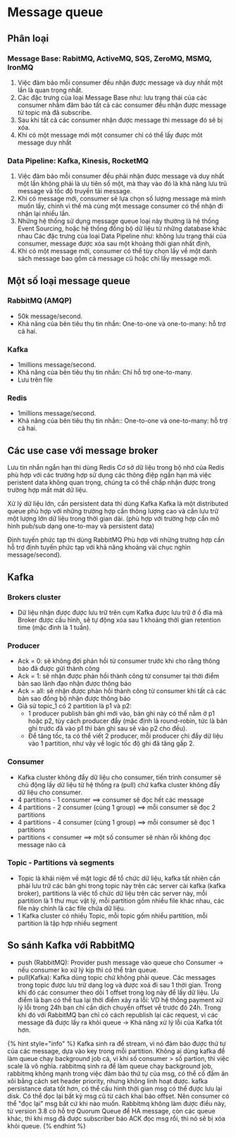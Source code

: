 # Message queue

## Phân loại

### Message Base: RabitMQ, ActiveMQ, SQS, ZeroMQ, MSMQ, IronMQ

1. Việc đảm bảo mỗi consumer đều nhận được message và duy nhất một lần là quan trọng nhất.
2. Các đặc trưng của loại Message Base như: lưu trạng thái của các consumer nhằm đảm bảo tất cả các consumer đều nhận được message từ topic mà đã subscribe.
3. Sau khi tất cả các consumer nhận được message thì message đó sẽ bị xóa.
4. Khi có một message mới một consumer chỉ có thể lấy được môt message duy nhất

### Data Pipeline: Kafka, Kinesis, RocketMQ

1. Việc đảm bảo mỗi consumer đều phải nhận được message và duy nhất một lần không phải là ưu tiên số một, mà thay vào đó là khả năng lưu trũ message vả tốc độ truyền tải message.&#x20;
2. Khi có message mới, consumer sẽ lựa chọn số lượng message mà mình muốn lấy, chính vì thế mà cùng một message consumer có thể nhận đi nhận lại nhiều lần.&#x20;
3. Những hệ thống sử dụng message queue loại này thường là hệ thống Event Sourcing, hoặc hệ thống đồng bộ dữ liệu từ những database khác nhau Các đặc trưng của loại Data Pipeline như: không lưu trạng thái của consumer, message được xóa sau một khoảng thời gian nhất định,&#x20;
4. Khi có một message mới, consumer có thể tùy chọn lấy về một danh sách message bao gồm cả message cũ hoặc chỉ lấy message mới.&#x20;

## Một số loại message queue

### RabbitMQ (AMQP)

* 50k message/second.
* Khả năng của bên tiêu thụ tin nhắn: One-to-one và one-to-many: hỗ trợ cả hai.

### Kafka

* 1millions message/second.
* Khả năng của bên tiêu thụ tin nhắn: Chỉ hỗ trợ one-to-many.
* Lưu trên file

### Redis

* 1millions message/second.
* Khả năng của bên tiêu thụ tin nhắn:: One-to-one và one-to-many: hỗ trợ cả hai.

## Các use case với message broker

Lưu tin nhắn ngắn hạn thì dùng Redis Cơ sở dữ liệu trong bộ nhớ của Redis phù hợp với các trường hợp sử dụng các thông điệp ngắn hạn mà việc peristent data không quan trọng, chúng ta có thể chấp nhận được trong trường hợp mất mát dữ liệu.

Xử lý dữ liệu lớn, cần persistent data thì dùng Kafka Kafka là một distributed queue phù hợp với những trường hợp cần thông lượng cao và cần lưu trữ một lượng lớn dữ liệu trong thời gian dài. (phù hợp với trường hợp cần mô hình pub/sub dạng one-to-may và persistent data)

Định tuyến phức tạp thì dùng RabbitMQ Phù hợp với những trường hợp cần hỗ trợ định tuyến phức tạp với khả năng khoảng vài chục nghìn message/second).

## Kafka

### Brokers cluster

* Dữ liệu nhận được được lưu trữ trên cụm Kafka được lưu trữ ở ổ đĩa mà Broker được cấu hình, sẽ tự động xóa sau 1 khoảng thời gian retention time (mặc đinh là 1 tuần).

### Producer

* Ack = 0: sẽ không đợi phản hồi từ consumer trước khi cho rằng thông báo đã được gửi thành công
* Ack = 1: sẽ nhận được phản hồi thành công từ consumer tại thời điểm bản sao lãnh đạo nhận được thông báo
* Ack = all: sẽ nhận được phản hồi thành công từ consumer khi tất cả các bản sao đồng bộ nhận được thông báo
* Giả sử topic\_1 có 2 partition là p1 và p2:
  * 1 producer publish bản ghi mới vào, bản ghi này có thể nằm ở p1 hoặc p2, tùy cách producer đẩy (mặc định là round-robin, tức là bản ghi trước đã vào p1 thì bản ghi sau sẽ vào p2 cho đều).
  * Để tăng tốc, ta có thể viết 2 producer, mỗi producer chi đẩy dữ liệu vào 1 partition, như vậy về logic tốc độ ghi đã tăng gấp 2.

### Consumer

* Kafka cluster không đẩy dữ liệu cho consumer, tiến trình consumer sẽ chủ động lấy dữ liệu từ hệ thống ra (pull) chứ kafka cluster không đẩy dữ liệu cho consumer.
* 4 partitions - 1 consumer ==> consumer sẽ đọc hết các message
* 4 partitions - 2 consumer (cùng 1 group) ==> mỗi consumer sẽ đọc 2 partitions
* 4 partitions - 4 consumer (cùng 1 group) ==> mỗi consumer sẽ đọc 1 partitions
* partitions < consumer ==> một số consumer sẽ nhàn rỗi không đọc message nào cả

### Topic - Partitions và segments

* Topic là khái niệm về mặt logic để tổ chức dữ liệu, kafka tất nhiên cần phải lưu trữ các bản ghi trong topic này trên các server cài kafka (kafka broker), partitions là việc tổ chức dữ liệu trên các server này, mỗi partition là 1 thư mục vật lý, mỗi partition gồm nhiều file khác nhau, các file này chính là các file chứa dữ liệu.
* 1 Kafka cluster có nhiều Topic, mỗi topic gồm nhiều partition, mỗi partition là tập hợp nhiều segment

## So sánh Kafka với RabbitMQ

* push (RabbitMQ): Provider push message vào queue cho Consumer -> nếu consumer ko xử lý kịp thì có thể tràn queue.
* pull(Kafka): Kafka dùng topic chứ không phải queue. Các messages trong topic được lưu trữ dạng log và được xoá đi sau 1 thời gian. Trong khi đó các consumer theo dõi 1 offset trong log này để lấy dữ liệu. Ưu điểm là bạn có thể tua lại thời điểm xảy ra lỗi: VD hệ thống payment xử lý lỗi trong 24h bạn chỉ cần dịch chuyển offset về trước đó 24h. Trong khi đó với RabbitMQ bạn chỉ có cách republish lại các request, vì các message đã được lấy ra khỏi queue -> Khả năng xử lý lỗi của Kafka tốt hơn.

{% hint style="info" %}
Kafka sinh ra để stream, vì nó đảm bảo được thứ tự của các message, dựa vào key trong mỗi partition. Không ai dùng kafka để làm queue chạy background job cả, vì khi số consumer > số partion, thì việc scale là vô nghĩa. rabbitmq sinh ra để làm queue chạy background job, rabbitmq không mạnh trong việc đảm bảo thứ tự của msg, có thể cố đấm ăn xôi bằng cách set header priority, nhưng không linh hoạt được. kafka persistance data tốt hơn, có thể cấu hình thời gian msg có thể được lưu lại disk. Có thể đọc lại bất kỳ msg cũ từ cách khai báo offset. Nên consumer có thể "đọc lại" msg bất cứ khi nào muốn. Rabbitmq không làm được điều này, từ version 3.8 có hỗ trợ Quorum Queue để HA message, còn các queue khác, thì khi msg đã được subscriber báo ACK đọc msg rồi, thì nó sẽ bị xóa khỏi queue.
{% endhint %}
